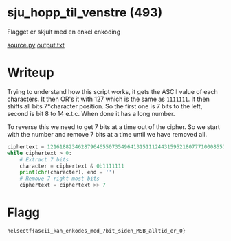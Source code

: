 # sju_hopp_til_venstre (493)

Flagget er skjult med en enkel enkoding

[source.py](source.py) [output.txt](output.txt)

# Writeup

Trying to understand how this script works, it gets the ASCII value of each characters. It then OR's it with 127 which is the same as `1111111`.  It then shifts all bits 7*character position. So the first one is 7 bits to the left, second is bit 8 to 14 e.t.c. When done it has a long number.

To reverse this we need to get 7 bits at a time out of the cipher. So we start with the number and remove 7 bits at a time until we have removed all.

```python
ciphertext = 121618823462879646550735496413151112443159521807771000855798554217421990706110849430002588375600568500567865051416710544882967
while ciphertext > 0: 
    # Extract 7 bits
    character = ciphertext & 0b1111111
    print(chr(character), end = '')
    # Remove 7 right most bits
    ciphertext = ciphertext >> 7
```

# Flagg

```
helsectf{ascii_kan_enkodes_med_7bit_siden_MSB_alltid_er_0}
```